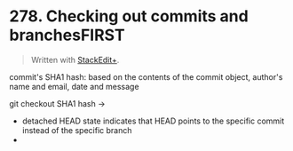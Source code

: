 # 278. Checking out commits and branchesFIRST


> Written with [StackEdit+](https://stackedit.net/).


commit's SHA1 hash: based on the contents of the commit object, author's name and email, date and message

git checkout SHA1 hash →  
- detached HEAD state indicates that HEAD points to the specific commit instead of the specific branch
- 
<!--stackedit_data:
eyJoaXN0b3J5IjpbNDA4OTE2NjUyXX0=
-->